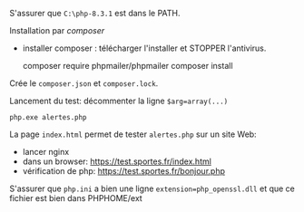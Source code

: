 S'assurer que `C:\php-8.3.1` est dans le PATH.

Installation par _composer_
- installer composer : télécharger l'installer et STOPPER l'antivirus.

    composer require phpmailer/phpmailer
    composer install

Crée le `composer.json` et `composer.lock`.

Lancement du test: décommenter la ligne `$arg=array(...)`

    php.exe alertes.php

La page `index.html` permet de tester `alertes.php` sur un site Web:
- lancer nginx
- dans un browser: https://test.sportes.fr/index.html
- vérification de php: https://test.sportes.fr/bonjour.php

S'assurer que `php.ini` a bien une ligne `extension=php_openssl.dll` et que ce fichier est bien dans PHPHOME/ext
